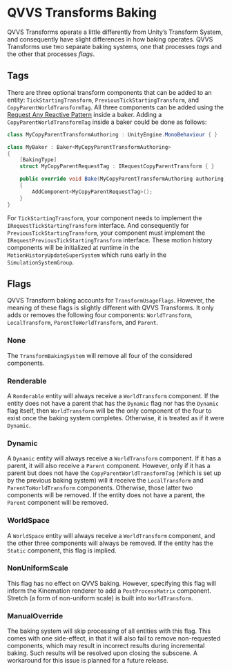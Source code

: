 # QVVS Transforms Baking

QVVS Transforms operate a little differently from Unity’s Transform System, and
consequently have slight differences in how baking operates. QVVS Transforms use
two separate baking systems, one that processes *tags* and the other that
processes *flags*.

## Tags

There are three optional transform components that can be added to an entity:
`TickStartingTransform`, `PreviousTickStartingTransform`, and
`CopyParentWorldTransformTag`. All three components can be added using the
[Request Any Reactive
Pattern](../Level%20Up%20Your%20ECS/Baking%20Systems%20Recipes/Part%202%20-%20Request%20Any%20Reactive%20Pattern.md)
inside a baker. Adding a `CopyParentWorldTransformTag` inside a baker could be
done as follows:

```csharp
class MyCopyParentTransformAuthoring : UnityEngine.MonoBehaviour { }

class MyBaker : Baker<MyCopyParentTransformAuthoring>
{
    [BakingType]
    struct MyCopyParentRequestTag : IRequestCopyParentTransform { }

    public override void Bake(MyCopyParentTransformAuthoring authoring)
    {
        AddComponent<MyCopyParentRequestTag>();
    }
}
```

For `TickStartingTransform`, your component needs to implement the
`IRequestTickStartingTransform` interface. And consequently for
`PreviousTickStartingTransform`, your component must implement the
`IRequestPreviousTickStartingTransform` interface. These motion history
components will be initialized at runtime in the
`MotionHistoryUpdateSuperSystem` which runs early in the
`SimulationSystemGroup`.

## Flags

QVVS Transform baking accounts for `TransformUsageFlags`. However, the meaning
of these flags is slightly different with QVVS Transforms. It only adds or
removes the following four components: `WorldTransform`, `LocalTransform`,
`ParentToWorldTransform`, and `Parent`.

### None

The `TransformBakingSystem` will remove all four of the considered components.

### Renderable

A `Renderable` entity will always receive a `WorldTransform` component. If the
entity does not have a parent that has the `Dynamic` flag nor has the `Dynamic`
flag itself, then `WorldTransform` will be the only component of the four to
exist once the baking system completes. Otherwise, it is treated as if it were
`Dynamic`.

### Dynamic

A `Dynamic` entity will always receive a `WorldTransform` component. If it has a
parent, it will also receive a `Parent` component. However, only if it has a
parent but does not have the `CopyParentWorldTransformTag` (which is set up by
the previous baking system) will it receive the `LocalTransform` and
`ParentToWorldTransform` components. Otherwise, those latter two components will
be removed. If the entity does not have a parent, the `Parent` component will be
removed.

### WorldSpace

A `WorldSpace` entity will always receive a `WorldTransform` component, and the
other three components will always be removed. If the entity has the `Static`
component, this flag is implied.

### NonUniformScale

This flag has no effect on QVVS baking. However, specifying this flag will
inform the Kinemation renderer to add a `PostProcessMatrix` component. Stretch
(a form of non-uniform scale) is built into `WorldTransform`.

### ManualOverride

The baking system will skip processing of all entities with this flag. This
comes with one side-effect, in that it will also fail to remove non-requested
components, which may result in incorrect results during incremental baking.
Such results will be resolved upon closing the subscene. A workaround for this
issue is planned for a future release.
